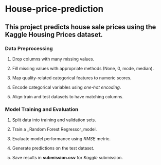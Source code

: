 # House-price-prediction
## This project predicts house sale prices using the Kaggle Housing Prices dataset.

###  Data Preprocessing

1. Drop columns with many missing values.

1. Fill missing values with appropriate methods (None, 0, mode, median).

1. Map quality-related categorical features to numeric scores.

1. Encode categorical variables using _one-hot encoding_.

1. Align train and test datasets to have matching columns.

### Model Training and Evaluation

1. Split data into training and validation sets.

1. Train a _Random Forest Regressor_model.

1. Evaluate model performance using _RMSE_ metric.

1. Generate predictions on the test dataset.

1. Save results in **submission.csv** for _Kaggle_ submission.
